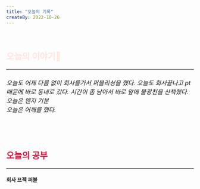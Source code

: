```yaml
---
title: "오늘의 기록"
createBy: 2022-10-26
---
```



<br>

<h2 style="font-size:23px; color:#ffe4e1">오늘의 이야기🧧</h2>

--- 

<h6 style="font-size:16.3px;">
오늘도 어제 다름 없이 회사를가서 퍼블리싱을 했다. 오늘도 회사끝나고 pt 때문에 바로 동네로 갔다. 시간이 좀 남아서 바로 앞에 불광천을 산책했다. 오늘은 왠지 기분 
<br>
 오늘은 어깨를 했다. 
 
</h6>


<h6 style="font-size:16.3px;">
</h6>

<h6 style="font-size:16.3px;">
</h6>

<br>
<h6 style="font-size:16.3px;">
 
</h6>

<h2 style="font-size:23px; color:#dc143c">오늘의 공부</h2>

---

#### 회사 프젝 퍼블
#### 




<Comment />